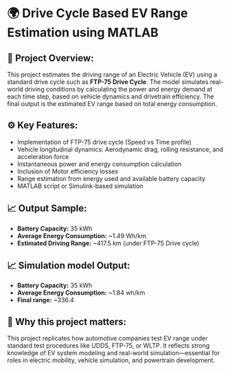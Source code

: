 # 🌍 Drive Cycle Based EV Range Estimation using MATLAB

## 📌 Project Overview:
This project estimates the driving range of an Electric Vehicle (EV) using a standard drive cycle such as **FTP-75 Drive Cycle**. The model simulates real-world driving conditions by calculating the power and energy demand at each time step, based on vehicle dynamics and drivetrain efficiency. The final output is the estimated EV range based on total energy consumption.

## ⚙️ Key Features:
- Implementation of FTP-75 drive cycle (Speed vs Time profile)
- Vehicle longitudinal dynamics: Aerodynamic drag, rolling resistance, and acceleration force
- Instantaneous power and energy consumption calculation
- Inclusion of Motor efficiency losses
- Range estimation from energy used and available battery capacity
- MATLAB script or Simulink-based simulation

## 📈 Output Sample:
- **Battery Capacity:** 35 kWh  
- **Average Energy Consumption:** ~1.49 Wh/km  
- **Estimated Driving Range:** ~417.5 km (under FTP-75 Drive cycle)

## 📈 Simulation model Output:
- **Battery Capacity:** 35 kWh 
- **Average Energy Consumption:** ~1.84 wh/km
- **Final range:** ~336.4


## 🧠 Why this project matters:
This project replicates how automotive companies test EV range under standard test procedures like UDDS, FTP-75, or WLTP. It reflects strong knowledge of EV system modeling and real-world simulation—essential for roles in electric mobility, vehicle simulation, and powertrain development.
